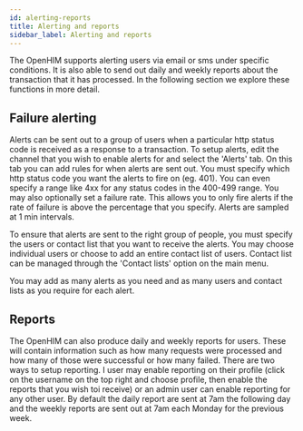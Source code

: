 ```yaml
---
id: alerting-reports
title: Alerting and reports
sidebar_label: Alerting and reports
---
```


The OpenHIM supports alerting users via email or sms under specific conditions. It is also able to send out daily and weekly reports about the transaction that it has processed. In the following section we explore these functions in more detail.

## Failure alerting

Alerts can be sent out to a group of users when a particular http status code is received as a response to a transaction. To setup alerts, edit the channel that you wish to enable alerts for and select the 'Alerts' tab. On this tab you can add rules for when alerts are sent out. You must specify which http status code you want the alerts to fire on (eg. 401). You can even specify a range like 4xx for any status codes in the 400-499 range. You may also optionally set a failure rate. This allows you to only fire alerts if the rate of failure is above the percentage that you specify. Alerts are sampled at 1 min intervals.

To ensure that alerts are sent to the right group of people, you must specify the users or contact list that you want to receive the alerts. You may choose individual users or choose to add an entire contact list of users. Contact list can be managed through the 'Contact lists' option on the main menu.

You may add as many alerts as you need and as many users and contact lists as you require for each alert.

## Reports

The OpenHIM can also produce daily and weekly reports for users. These will contain information such as how many requests were processed and how many of those were successful or how many failed. There are two ways to setup reporting. I user may enable reporting on their profile (click on the username on the top right and choose profile, then enable the reports that you wish toi receive) or an admin user can enable reporting for any other user. By default the daily report are sent at 7am the following day and the weekly reports are sent out at 7am each Monday for the previous week.
